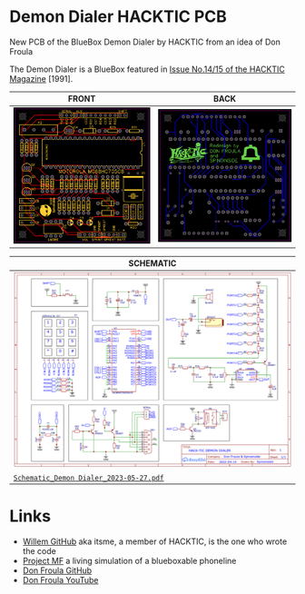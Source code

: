 # Demon Dialer HACKTIC PCB
New PCB of the BlueBox Demon Dialer by HACKTIC from an idea of Don Froula

The Demon Dialer is a BlueBox featured in [Issue No.14/15 of the HACKTIC Magazine](https://archive.org/details/hacktic-14-15_202105/page/48/mode/2up) [1991].


| FRONT  | BACK  |
| ------ | ----- |
| ![PCB_PCB_Demon Dialer V2_2023-05-27_FRONT.png](https://github.com/spinoinside/Demon_Dialer_HACKTIC_PCB/blob/main/PCB_PCB_Demon%20Dialer%20V2_2023-05-27_FRONT.png) | ![PCB_PCB_Demon Dialer V2_2023-05-27_BACK.png](https://github.com/spinoinside/Demon_Dialer_HACKTIC_PCB/blob/main/PCB_PCB_Demon%20Dialer%20V2_2023-05-27_BACK.png) |

| SCHEMATIC |
| --------- |
| ![Schermata del 2023-05-27 21-07-29.png](https://github.com/spinoinside/Demon_Dialer_HACKTIC_PCB/blob/main/Schermata%20del%202023-05-27%2021-07-29.png) |
| [`Schematic_Demon Dialer_2023-05-27.pdf`](https://github.com/spinoinside/Demon_Dialer_HACKTIC_PCB/blob/main/Schematic_Demon%20Dialer_2023-05-27.pdf) |

# Links

 * [Willem GitHub](https://github.com/nlitsme/HACKTIC_demon_dialer) aka itsme, a member of HACKTIC, is the one who wrote the code
 * [Project MF](http://www.projectmf.org/) a living simulation of a blueboxable phoneline
 * [Don Froula GitHub](https://github.com/donfroula)
 * [Don Froula YouTube](https://m.youtube.com/user/df9999999999/videos)
 


